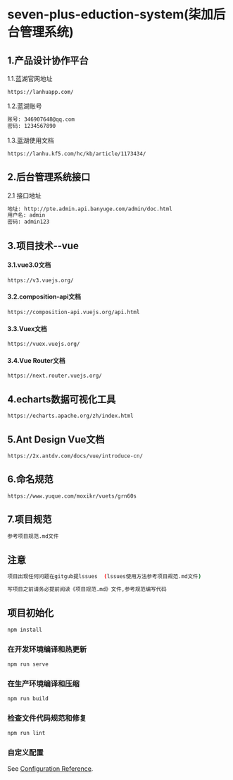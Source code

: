 # seven-plus-eduction-system(柒加后台管理系统)

## 1.产品设计协作平台

1.1.蓝湖官网地址

```http
https://lanhuapp.com/
```

1.2.蓝湖账号

```bash
账号: 346907648@qq.com
密码: 1234567890
```

1.3.蓝湖使用文档

```http
https://lanhu.kf5.com/hc/kb/article/1173434/
```

## 2.后台管理系统接口

2.1 接口地址

```bash
地址: http://pte.admin.api.banyuge.com/admin/doc.html
用户名: admin
密码: admin123
```

## 3.项目技术--vue

#### 3.1.vue3.0文档

```http
https://v3.vuejs.org/
```

#### 3.2.composition-api文档

```http
https://composition-api.vuejs.org/api.html
```

#### 3.3.Vuex文档

```http
https://vuex.vuejs.org/
```

#### 3.4.Vue Router文档

```http
https://next.router.vuejs.org/
```

## 4.echarts数据可视化工具

```http
https://echarts.apache.org/zh/index.html
```

## 5.Ant Design Vue文档

```http
https://2x.antdv.com/docs/vue/introduce-cn/
```

## 6.命名规范

```http
https://www.yuque.com/moxikr/vuets/grn60s
```

## 7.项目规范

```bash
参考项目规范.md文件
```

## 注意

```bash
项目出现任何问题在gitgub提lssues  (lssues使用方法参考项目规范.md文件)

写项目之前请务必提前阅读《项目规范.md》文件,参考规范编写代码
```

## 项目初始化

```bash
npm install
```

### 在开发环境编译和热更新

```bash
npm run serve
```

### 在生产环境编译和压缩

```bash
npm run build
```

### 检查文件代码规范和修复

```bash
npm run lint
```

### 自定义配置

See [Configuration Reference](https://cli.vuejs.org/config/).
